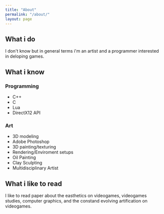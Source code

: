 ```yaml
---
title: "About"
permalink: "/about/"
layout: page
--- 
```


## What i do 

I don't know but in general terms i'm an artist and a programmer interested in 
deloping games.

## What i know 

### Programming 

* C++
* C 
* Lua 
* DirectX12 API

### Art 

* 3D modeling 
* Adobe Photoshop
* 3D painting/texturing 
* Rendering/Enviroment setups
* Oil Painting 
* Clay Sculpting
* Multidisciplinary Artist

## What i like to read 

I like to read paper about the easthetics on videogames, videogames studies, computer graphics, and the constand evolving artification on videogames.
